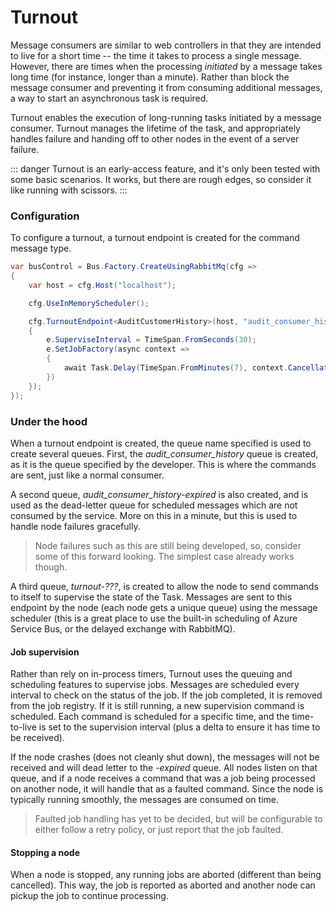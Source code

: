 # Turnout

Message consumers are similar to web controllers in that they are intended to live for a short time -- the time it takes to process a single message. However, there are times when the processing *initiated* by a message takes long time (for instance, longer than a minute). Rather than block the message consumer and preventing it from consuming additional messages, a way to start an asynchronous task is required.

Turnout enables the execution of long-running tasks initiated by a message consumer. Turnout manages the lifetime 
of the task, and appropriately handles failure and handing off to other nodes in the event of a server failure.

::: danger
Turnout is an early-access feature, and it's only been tested with some basic scenarios. It works, but there are rough edges, so consider it like running with scissors.
:::

### Configuration

To configure a turnout, a turnout endpoint is created for the command message type.

```csharp
var busControl = Bus.Factory.CreateUsingRabbitMq(cfg =>
{
    var host = cfg.Host("localhost");

    cfg.UseInMemoryScheduler();

    cfg.TurnoutEndpoint<AuditCustomerHistory>(host, "audit_consumer_history", e =>
    {
        e.SuperviseInterval = TimeSpan.FromSeconds(30);
        e.SetJobFactory(async context =>
        {
            await Task.Delay(TimeSpan.FromMinutes(7), context.CancellationToken);
        })
    });
});
```

### Under the hood

When a turnout endpoint is created, the queue name specified is used to create several queues. First, the *audit_consumer_history* queue is created, as it is the queue specified by the developer. This is where the commands are sent, just like a normal consumer.

A second queue, *audit_consumer_history-expired* is also created, and is used as the dead-letter queue for scheduled messages which are not consumed by the service. More on this in a minute, but this is used to handle node failures gracefully.

> Node failures such as this are still being developed, so, consider some of this forward looking. The simplest case already works though.

A third queue, *turnout-???*, is created to allow the node to send commands to itself to supervise the state of the Task. Messages are sent to this endpoint by the node (each node gets a unique queue) using the message scheduler (this is a great place to use the built-in scheduling of Azure Service Bus, or the delayed exchange with RabbitMQ).

#### Job supervision

Rather than rely on in-process timers, Turnout uses the queuing and scheduling features to supervise jobs. Messages are scheduled every interval to check on the status of the job. If the job completed, it is removed from the job registry. If it is still running, a new supervision command is scheduled. Each command is scheduled for a specific time, and the time-to-live is set to the supervision interval (plus a delta to ensure it has time to be received).

If the node crashes (does not cleanly shut down), the messages will not be received and will dead letter to the *-expired* queue. All nodes listen on that queue, and if a node receives a command that was a job being processed on another node, it will handle that as a faulted command. Since the node is typically running smoothly, the messages are consumed on time.

> Faulted job handling has yet to be decided, but will be configurable to either follow a retry policy, or just report that the job faulted.

#### Stopping a node

When a node is stopped, any running jobs are aborted (different than being cancelled). This way, the job is reported as aborted and another node can pickup the job to continue processing.
